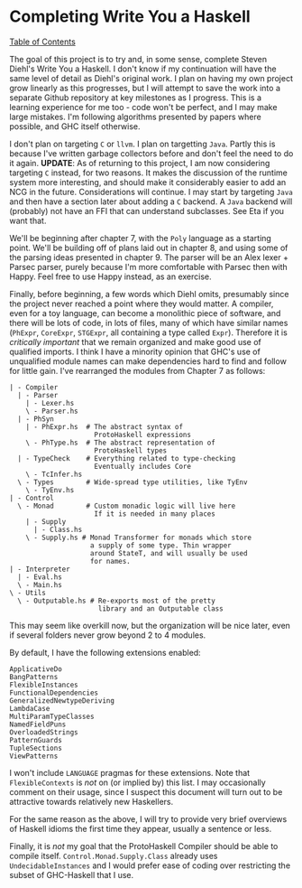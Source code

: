 
<h1> Completing Write You a Haskell </h1>

[Table of Contents](table_of_contents)

The goal of this project is to try and, in some sense, complete Steven Diehl's Write You a Haskell. I don't know if my continuation will have the same level of detail as Diehl's original work. I plan on having my own project grow linearly as this progresses, but I will attempt to save the work into a separate Github repository at key milestones as I progress. This is a learning experience for me too - code won't be perfect, and I may make large mistakes. I'm following algorithms presented by papers where possible, and GHC itself otherwise.

I don't plan on targeting `C` or `llvm`. I plan on targetting `Java`. Partly this is because I've written garbage collectors before and don't feel the need to do it again. **UPDATE**: As of returning to this project, I am now considering targeting `C` instead, for two reasons. It makes the discussion of the runtime system more interesting, and should make it considerably easier to add an NCG in the future. Considerations will continue. I may start by targeting `Java` and then have a section later about adding a `C` backend. A `Java` backend will (probably) not have an FFI that can understand subclasses. See Eta if you want that.

We'll be beginning after chapter 7, with the `Poly` language as a starting point. We'll be building off of plans laid out in chapter 8, and using some of the parsing ideas presented in chapter 9. The parser will be an Alex lexer + Parsec parser, purely because I'm more comfortable with Parsec then with Happy. Feel free to use Happy instead, as an exercise.

Finally, before beginning, a few words which Diehl omits, presumably since the project never reached a point where they would matter. A compiler, even for a toy language, can become a monolithic piece of software, and there will be lots of code, in lots of files, many of which have similar names (`PhExpr`, `CoreExpr`, `STGExpr`, all containing a type called `Expr`). Therefore it is _critically important_ that we remain organized and make good use of qualified imports. I think I have a minority opinion that GHC's use of unqualified module names can make dependencies hard to find and follow for little gain. I've rearranged the modules from Chapter 7 as follows:
```
| - Compiler
  | - Parser
    | - Lexer.hs
    \ - Parser.hs
  | - PhSyn
    | - PhExpr.hs  # The abstract syntax of 
					 ProtoHaskell expressions
    \ - PhType.hs  # The abstract representation of
                     ProtoHaskell types
  | - TypeCheck    # Everything related to type-checking
                     Eventually includes Core
    \ - TcInfer.hs
  \ - Types        # Wide-spread type utilities, like TyEnv
    \ - TyEnv.hs
| - Control 
  \ - Monad        # Custom monadic logic will live here
                     If it is needed in many places
    | - Supply
      | - Class.hs
    \ - Supply.hs # Monad Transformer for monads which store
                    a supply of some type. Thin wrapper
                    around StateT, and will usually be used
                    for names.     
| - Interpreter
  | - Eval.hs
  \ - Main.hs
\ - Utils
  \ - Outputable.hs # Re-exports most of the pretty
					  library and an Outputable class         
```
This may seem like overkill now, but the organization will be nice later, even if several folders never grow beyond 2 to 4 modules.

By default, I have the following extensions enabled:
```
ApplicativeDo
BangPatterns
FlexibleInstances
FunctionalDependencies
GeneralizedNewtypeDeriving
LambdaCase
MultiParamTypeClasses
NamedFieldPuns
OverloadedStrings
PatternGuards
TupleSections
ViewPatterns
```
I won't include `LANGUAGE` pragmas for these extensions. Note that `FlexibleContexts` is _not_ on (or implied by) this list. I may occasionally comment on their usage, since I suspect this document will turn out to be attractive towards relatively new Haskellers.

For the same reason as the above, I will try to provide very brief overviews of Haskell idioms the first time they appear, usually a sentence or less.

Finally, it is _not_ my goal that the ProtoHaskell Compiler should be able to compile itself. `Control.Monad.Supply.Class` already uses `UndecidableInstances` and I would prefer ease of coding over restricting the subset of GHC-Haskell that I use. 
